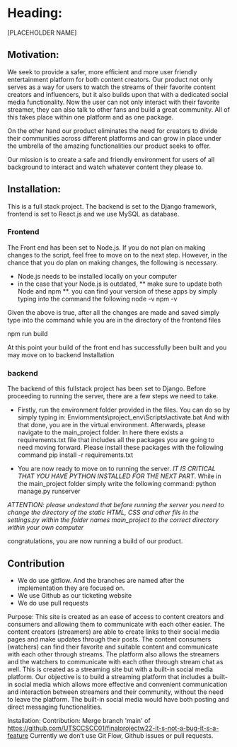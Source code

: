 # Heading:
[PLACEHOLDER NAME]

## Motivation:

We seek to provide a safer, more efficient and more user friendly entertainment platform for both content creators. Our product not only serves as a way for users to watch the streams of their favorite content creators and influencers, but it also builds upon that with a dedicated social media functionality. Now the user can not only interact with their favorite streamer, they can also talk to other fans and build a great community. All of this takes place within one platform and as one package.

On the other hand our product eliminates the need for creators to divide their communities across different platforms and can grow in place under the umbrella of the amazing functionalities our product seeks to offer.

Our mission is to create a safe and friendly environment for users of all background to interact and watch whatever content they please to.

## Installation:
This is a full stack project. The backend is set to the Django framework, frontend is set to React.js and we use MySQL as database.

### Frontend
The Front end has been set to Node.js. If you do not plan on making changes to the script, feel free to move on to the next step. However, in the chance that you do plan on making changes, the following is necessary.
- Node.js needs to be installed locally on your computer
- in the case that your Node.js is outdated, ** make sure to update both Node and npm **. you can find your version of these apps by simply typing into the command the following
node -v
npm -v

Given the above is true, after all the changes are made and saved simply type into the command while you are in the directory of the frontend files

npm run build


At this point your build of the front end has successfully been built and you may move on to backend Installation

### backend
The backend of this fullstack project has been set to Django. Before proceeding to running the server, there are a few steps we need to take.

- Firstly, run the environment folder provided in the files. You can do so by simply typing in:
Enviornments\project_env\Scripts\activate.bat
And with that done, you are in the virtual environment. Afterwards, please navigate to the main_project folder. In here there exists a requirements.txt file that includes all the packages you are going to need moving forward. Please install these packages with the following command
pip install -r requirements.txt

- You are now ready to move on to running the server. *IT IS CRITICAL THAT YOU HAVE PYTHON INSTALLED FOR THE NEXT PART*. While in the main_project folder simply write the following command:
python manage.py runserver

*ATTENTION: please undestand that before running the server you need to change the directory of the static HTML, CSS and other fils in the settings.py within the folder names main_project to the correct directory within your own computer*

congratulations, you are now running a build of our product.


## Contribution
- We do use gitflow. And the branches are named after the implementation they are focused on.
- We use Github as our ticketing website
- We do use pull requests











































Purpose: This site is created as an ease of access to content creators and consumers and allowing them to communicate with each other easier. The content creators (streamers) are able to create links to their social media pages and make updates through their posts. The content consumers (watchers) can find their favorite and suitable content and communicate with each other through streams. The platform also allows the streamers and the watchers to communicate with each other through stream chat as well. This is created as a streaming site but with a built-in social media platform. Our objective is to build a streaming platform that includes a built-in social media which allows more effective and convenient communication and interaction between streamers and their community, without the need to leave the platform. The built-in social media would have both posting and direct messaging functionalities.


Installation:
Contribution: Merge branch 'main' of
https://github.com/UTSCCSCC01/finalprojectw22-it-s-not-a-bug-it-s-a-feature
Currently we don’t use Git Flow, Github issues or pull requests.
